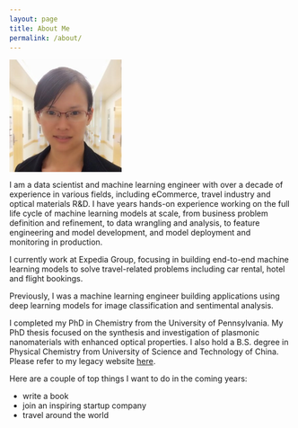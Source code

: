 ```yaml
---
layout: page
title: About Me
permalink: /about/
---
```


[<img align="center" src="/assets/CathyQian.jpg" width="200"/>](/assets/CathyQian.jpg)

I am a data scientist and machine learning engineer with over a decade of experience in various fields, including eCommerce, travel industry and optical materials R&D. I have years hands-on experience working on the full life cycle of machine learning models at scale, from business problem definition and refinement, to data wrangling and analysis, to feature engineering and model development, and model deployment and monitoring in production. 

I currently work at Expedia Group, focusing in building end-to-end machine learning models to solve travel-related problems including car rental, hotel and flight bookings.

Previously, I was a machine learning engineer building applications using deep learning models for image classification and sentimental analysis.

I completed my PhD in Chemistry from the University of Pennsylvania. My PhD thesis focused on the synthesis and investigation of plasmonic nanomaterials with enhanced optical properties. I also hold a B.S. degree in Physical Chemistry from University of Science and Technology of China. Please refer to my legacy website [here](https://sites.google.com/site/zhaoxiaq/home/).

Here are a couple of top things I want to do in the coming years:
- write a book
- join an inspiring startup company
- travel around the world